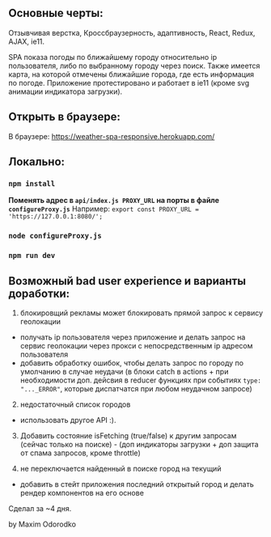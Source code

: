 ## Основные черты:

Отзывчивая верстка, Кроссбраузерность, адаптивность, React, Redux, AJAX, ie11.

SPA показа погоды по ближайшему городу относительно ip пользователя,
либо по выбранному городу через поиск. Также имеется карта, на которой отмечены
ближайшие города, где есть информация по погоде.
Приложение протестировано и работает в ie11 (кроме svg анимации индикатора загрузки).

## Открыть в браузере:

В браузере: https://weather-spa-responsive.herokuapp.com/

## Локально:

### `npm install`

**Поменять адрес в `api/index.js PROXY_URL` на порты в файле `configureProxy.js`**
Например:
`export const PROXY_URL = 'https://127.0.0.1:8080/';`

### `node configureProxy.js`

### `npm run dev`

## Возможный bad user experience и варианты доработки:

1. блокировщий рекламы может блокировать прямой запрос к сервису геолокации

- получать ip пользователя через приложение и делать запрос на сервис геолокации через прокси с непосредственным ip адресом пользователя
- добавить обработку ошибок, чтобы делать запрос по городу по умолчанию в случае неудачи (в блоки catch в actions + при необходимости доп. дейсвия в reducer функциях при событиях `type: "..._ERROR"`, которые диспатчатся при любом неудачном запросе)

2. недостаточный список городов

- использовать другое API :).

3. Добавить состояние isFetching (true/false) к другим запросам (сейчас только на поиске) - (доп индикаторы загрузки + доп защита от спама запросов, кроме throttle)

4. не переключается найденный в поиске город на текущий

- добавить в стейт приложения последний открытый город и делать рендер компонентов на его основе

Сделал за ~4 дня.

by Maxim Odorodko

